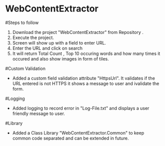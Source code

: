# WebContentExtractor

#Steps to follow
1. Download the project "WebContentExtractor" from Repository .
2. Execute the project.
3. Screen will show up with a field to enter URL.
4. Enter the URL and click on search
5. It will return Total Count , Top 10 occuring words and how many times it occured and also show images in form of tiles.

#Custom Validation
- Added a custom field validation attribute "HttpsUrl". It validates if the URL entered is not HTTPS it shows a message to user and ivalidate the form.

#Logging 
- Added logging to record error in "Log-File.txt" and displays a user friendly message to user.

#Library
- Added a Class Library "WebContentExtractor.Common" to keep common code separated and can be extended in future.